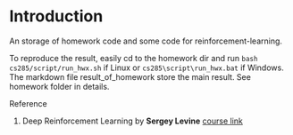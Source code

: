 # Introduction

An storage of homework code and some code for reinforcement-learning.  

To reproduce the result, easily cd to the homework dir and run `bash cs285/script/run_hwx.sh` if Linux or `cs285\script\run_hwx.bat` if Windows. The markdown file result_of_homework store the main result. See homework folder in details.

Reference
1. Deep Reinforcement Learning by **Sergey Levine** [course link](http://rail.eecs.berkeley.edu/deeprlcourse/)

